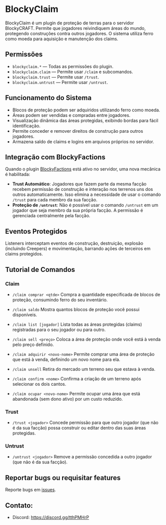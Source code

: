 # BlockyClaim

BlockyClaim é um plugin de proteção de terras para o servidor BlockyCRAFT. Permite que jogadores reivindiquem áreas do mundo, protegendo construções contra outros jogadores. O sistema utiliza ferro como moeda para aquisição e manutenção dos claims.

## Permissões

- `blockyclaim.*` — Todas as permissões do plugin.
- `blockyclaim.claim` — Permite usar `/claim` e subcomandos.
- `blockyclaim.trust` — Permite usar `/trust`.
- `blockyclaim.untrust` — Permite usar `/untrust`.

## Funcionamento do Sistema

- Blocos de proteção podem ser adquiridos utilizando ferro como moeda.
- Áreas podem ser vendidas e compradas entre jogadores.
- Visualização dinâmica das áreas protegidas, exibindo bordas para fácil identificação.
- Permite conceder e remover direitos de construção para outros jogadores.
- Armazena saldo de claims e logins em arquivos próprios no servidor.

## Integração com BlockyFactions

Quando o plugin [BlockyFactions](https://github.com/andradecore/BlockyFactions) está ativo no servidor, uma nova mecânica é habilitada:

- **Trust Automático**: Jogadores que fazem parte da mesma facção recebem permissão de construção e interação nos terrenos uns dos outros automaticamente. Isso elimina a necessidade de usar o comando `/trust` para cada membro da sua facção.
- **Proteção de `/untrust`**: Não é possível usar o comando `/untrust` em um jogador que seja membro da sua própria facção. A permissão é gerenciada centralmente pela facção.

## Eventos Protegidos

Listeners interceptam eventos de construção, destruição, explosão (incluindo Creepers) e movimentação, barrando ações de terceiros em claims protegidos.

## Tutorial de Comandos

### Claim

- `/claim comprar <qtde>`
  Compra a quantidade especificada de blocos de proteção, consumindo ferro do seu inventário.

- `/claim saldo`
  Mostra quantos blocos de proteção você possui disponíveis.

- `/claim list [jogador]`
  Lista todas as áreas protegidas (claims) registradas para o seu jogador ou para outro.

- `/claim sell <preço>`
  Coloca a área de proteção onde você está à venda pelo preço definido.

- `/claim adquirir <novo-nome>`
  Permite comprar uma área de proteção que está à venda, definindo um novo nome para ela.

- `/claim unsell`
  Retira do mercado um terreno seu que estava à venda.

- `/claim confirm <nome>`
  Confirma a criação de um terreno após selecionar os dois cantos.

- `/claim ocupar <novo-nome>`
  Permite ocupar uma área que está abandonada (sem dono ativo) por um custo reduzido.

### Trust

- `/trust <jogador>`
  Concede permissão para que outro jogador (que não é da sua facção) possa construir ou editar dentro das suas áreas protegidas.

### Untrust

- `/untrust <jogador>`
  Remove a permissão concedida a outro jogador (que não é da sua facção).

## Reportar bugs ou requisitar features

Reporte bugs em [issues](https://github.com/andradecore/BlockyClaim/issues).

## Contato:

- Discord: https://discord.gg/tthPMHrP
